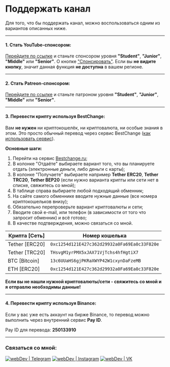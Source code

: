 # Поддержать канал

Для того, что бы поддержать канал, можно воспользоваться одним из вариантов описанных ниже.

---

#### 1. Стать YouTube-спонсором:
[Перейдите по ссылке][sponsor] и станьте спонсором уровня **"Student"**, **"Junior"**, **"Middle"** или **"Senior"**.
О кнопке ["Спонсировать"][button]. Если вы **не видите кнопку**, значит данная функция **не доступна** в вашем регионе.

---

#### 2. Стать Patreon-спонсором:
[Перейдите по ссылке][patreon] и станьте патроном уровня **"Student"**, **"Junior"**, **"Middle"** или **"Senior"**.

---

#### 3. Перевести крипту используя BestChange:
Вам **не нужен** ни криптокошелёк, ни криптовалюта, ни особые знания в этом.
Это просто обычный перевод через сервис BestChange ([как использовать сервис](https://youtu.be/hgx0IScTiQM)).

**Основные шаги:**
1. Перейти на сервис [Bestchange.ru](https://www.bestchange.ru);
2. В колонке "Отдаёте" выбираете вариант того, что вы планируете отдать (электронные деньги, либо деньги с карты);
3. В колонке "Получаете" выбираете например **Tether ERC20**, **Tether TRC20**, **Tether BEP20** (если нужно варианта крипты или сети нет в списке, свяжитесь со мной);
4. В таблице справа выбираете любой подходящий обменник;
5. На сайте самого обменнике вводите нужные данные (все номера криптокошельков внизу);
6. Обязательно перепроверьте вариант криптовалюты и сети;
7. Вводите свой e-mail, или телефон (в зависимости от того что запросит обменник) и всё готово;
8. В качестве подтверждения, можно связаться со мной.

|Крипта [Сеть]|Номер кошелька|
|--------|-----------|
|Tether [ERC20]|`0xc1254d121E427c362d29932a0Fa69Ea0c33F820e`|
|Tether [TRC20]|`THsvgM1yrPMX5xJAX71VjTchs4hfHgtiX7`|
|BTC [Bitcoin]|`13c6UUaHS6gjPKRaXWYP42W1cxynDaFzeMВ`|
|ETH [ERC20]|`0xc1254d121E427c362d29932a0Fa69Ea0c33F820e`|

**Если вы не нашли нужной криптовалюты/сети - свяжитесь со мной и я отправлю необходимы данные!**

---

#### 4. Перевести крипту используя Binance:
Если у вас уже есть аккаунт на бирже Binance, то перевод можно выполнить через внутренний сервис **Pay ID**.

Pay ID для перевода: **250133910**

---

### Связаться со мной:
[<img alt="webDev | Telegram" src="https://img.shields.io/badge/telegram-229ED9.svg?&style=for-the-badge&logo=Telegram&logoColor=white" />][telegram]
[<img alt="webDev | Instagram" src="https://img.shields.io/badge/instagram-E4405F.svg?&style=for-the-badge&logo=Instagram&logoColor=white" />][instagram]
[<img alt="webDev | VK" src="https://img.shields.io/badge/vk-4680C2.svg?&style=for-the-badge&logo=Twitter&logoColor=white" />][vk]

[instagram]: https://instagram.com/YauhenKavalchuk
[vk]: https://vk.com/YauhenKavalchuk
[sponsor]: https://www.youtube.com/channel/UCE9ODjNIkOHrnSdkYWLfYhg/join
[patreon]: https://www.patreon.com/YauhenKavalchuk
[telegram]: http://t.me/yauhenkavalchuk
[button]: https://github.com/YauhenKavalchuk/youtube/blob/main/instruction.md
